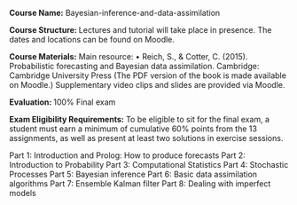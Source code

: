 <b> Course Name:</b> 
Bayesian-inference-and-data-assimilation

<b> Course Structure: </b> 
Lectures and tutorial will take place in presence. The dates and locations can be found on Moodle.

<b>Course Materials:</b>
Main resource:
• Reich, S., & Cotter, C. (2015). Probabilistic forecasting and Bayesian data assimilation. Cambridge: Cambridge University Press (The PDF version of the book is made available on Moodle.)
Supplementary video clips and slides are provided via Moodle.

<b>Evaluation: </b>
100% Final exam

<b>Exam Eligibility Requirements:</b>
To be eligible to sit for the final exam, a student must earn a minimum of cumulative 60% points from the 13 assignments, as well as present at least two solutions in exercise sessions.


Part 1: Introduction and Prolog: How to produce forecasts
Part 2: Introduction to Probability
Part 3: Computational Statistics
Part 4: Stochastic Processes
Part 5: Bayesian inference
Part 6: Basic data assimilation algorithms
Part 7: Ensemble Kalman filter
Part 8: Dealing with imperfect models
